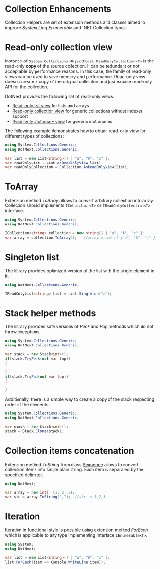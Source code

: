 Collection Enhancements
====
Collection Helpers are set of extension methods and classes aimed to improve _System.Linq.Enumerable_ and .NET Collection types:

# Read-only collection view
Instance of `System.Collections.ObjectModel.ReadOnlyCollection<T>` is the read-only **copy** of the source collection. It can be redundant or not acceptable by performance reasons. In this case, the family of read-only views can be used to save memory and performance. Read-only view doesn't create a copy of the original collection and just expose read-only API for the collection.

DotNext provides the following set of read-only views:
* [Read-only list view](../../api/DotNext.Collections.Generic.ReadOnlyListView-1.yml) for lists and arrays
* [Read-only collection view](../../api/DotNext.Collections.Generic.ReadOnlyCollectionView-1.yml) for generic collections without indexer support
* [Read-only dictionary view](../../api/DotNext.Collections.Generic.ReadOnlyDictionaryView-2.yml) for generic dictionaries

The following example demonstrates how to obtain read-only view for different types of collections:
```csharp
using System.Collections.Generic;
using DotNext.Collections.Generic;

var list = new List<string>() { "a", "b", "c" };
var readOnlyList = List.AsReadOnlyView(list);
var readOnlyCollection = Collection.AsReadOnlyView(list);
```

# ToArray
Extension method _ToArray_ allows to convert arbitrary collection into array. Collection should implements `ICollection<T>` or `IReadOnlyCollection<T>` interface.

```csharp
using System.Collections.Generic;
using DotNext.Collections.Generic;

ICollection<string> collection = new string[] { "a", "b", "c" };
var array = collection.ToArray();   //array = new [] {"a", "b", "c" }
```

# Singleton list
The library provides optimized version of the list with the single element in it.

```csharp
using DotNext.Collections.Generic;

IReadOnlyList<string> list = List.Singleton("a");
```

# Stack helper methods
The library provides safe versions of _Peek_ and _Pop_ methods which do not throw exceptions:

```csharp
using System.Collections.Generic;
using DotNext.Collections.Generic;

var stack = new Stack<int>();
if(stack.TryPeek(out var top))
{

}
if(stack.TryPop(out var top))
{

}
```

Additionally, there is a simple way to create a copy of the stack respecting order of the elements:
```csharp
using System.Collections.Generic;
using DotNext.Collections.Generic;

var stack = new Stack<int>();
stack = Stack.Clone(stack);
```

# Collection items concatenation
Extension method _ToString_ from class [Sequence](../../api/DotNext.Sequence.yml) allows to convert collection items into single plain string. Each item is separated by the specified delimiter.

```csharp
using DotNext;

var array = new int[] {1, 2, 3};
var str = array.ToString(",");  //str is 1,2,3
```

# Iteration
Iteration in functional style is possible using extension method _ForEach_ which is applicable to any type implementing interface `IEnumerable<T>`.

```csharp
using System;
using DotNext;

var list = new List<string>() { "a", "b", "c" };
list.ForEach(item => Console.WriteLine(item));
```